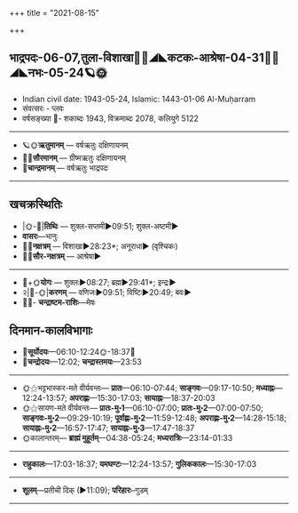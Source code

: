 +++
title = "2021-08-15"

+++
## भाद्रपदः-06-07,तुला-विशाखा🌛🌌◢◣कटकः-आश्रेषा-04-31🌌🌞◢◣नभः-05-24🪐🌞
- Indian civil date: 1943-05-24, Islamic: 1443-01-06 Al-Muḥarram
- संवत्सरः - प्लवः
- वर्षसङ्ख्या 🌛- शकाब्दः 1943, विक्रमाब्दः 2078, कलियुगे 5122
___________________
- 🪐🌞**ऋतुमानम्** — वर्षऋतुः दक्षिणायनम्
- 🌌🌞**सौरमानम्** — ग्रीष्मऋतुः दक्षिणायनम्
- 🌛**चान्द्रमानम्** — वर्षऋतुः भाद्रपदः
___________________


## खचक्रस्थितिः
- |🌞-🌛|**तिथिः** — शुक्ल-सप्तमी►09:51; शुक्ल-अष्टमी►  
- **वासरः**—भानुः  
- 🌌🌛**नक्षत्रम्** — विशाखा►28:23*; अनूराधा► (वृश्चिकः)  
- 🌌🌞**सौर-नक्षत्रम्** — आश्रेषा►  
___________________
- 🌛+🌞**योगः** — शुक्लः►08:27; ब्रह्म►29:41*; इन्द्रः►  
- २|🌛-🌞|**करणम्** — वणिजः►09:51; विष्टिः►20:49; बवः►  
- 🌌🌛- **चन्द्राष्टम-राशिः**—मेषः  


## दिनमान-कालविभागाः
- 🌅**सूर्योदयः**—06:10-12:24🌞️-18:37🌇  
- 🌛**चन्द्रोदयः**—12:02; **चन्द्रास्तमयः**—23:53  
___________________
- 🌞⚝भट्टभास्कर-मते वीर्यवन्तः— **प्रातः**—06:10-07:44; **साङ्गवः**—09:17-10:50; **मध्याह्नः**—12:24-13:57; **अपराह्णः**—15:30-17:03; **सायाह्नः**—18:37-20:03  
- 🌞⚝सायण-मते वीर्यवन्तः— **प्रातः-मु॰1**—06:10-07:00; **प्रातः-मु॰2**—07:00-07:50; **साङ्गवः-मु॰2**—09:29-10:19; **पूर्वाह्णः-मु॰2**—11:59-12:48; **अपराह्णः-मु॰2**—14:28-15:18; **सायाह्नः-मु॰2**—16:57-17:47; **सायाह्नः-मु॰3**—17:47-18:37  
- 🌞कालान्तरम्— **ब्राह्मं मुहूर्तम्**—04:38-05:24; **मध्यरात्रिः**—23:14-01:33  
___________________
- **राहुकालः**—17:03-18:37; **यमघण्टः**—12:24-13:57; **गुलिककालः**—15:30-17:03  
___________________
- **शूलम्**—प्रतीची दिक् (►11:09); **परिहारः**–गुडम्  
___________________
